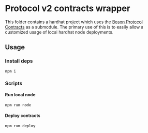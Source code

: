 # Protocol v2 contracts wrapper

This folder contains a hardhat project which uses the [Boson Protocol Contracts](https://github.com/bosonprotocol/boson-protocol-contracts) as a submodule.
The primary use of this is to easily allow a customized usage of local hardhat node deployments.

## Usage

### Install deps

```shell
npm i
```

### Scripts

#### Run local node

```shell
npm run node
```

#### Deploy contracts

```shell
npm run deploy
```
